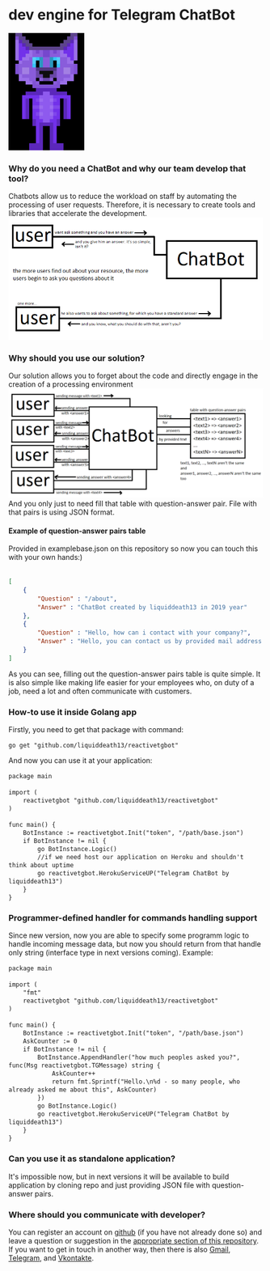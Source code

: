 # dev engine for Telegram ChatBot
<img src="https://github.com/liquiddeath13/reactivetgbot/raw/master/media/blueberrycat.gif" width="150">

### Why do you need a ChatBot and why our team develop that tool?
Chatbots allow us to reduce the workload on staff by automating the processing of user requests. Therefore, it is necessary to create tools and libraries that accelerate the development.
![Useful case for providing ChatBot](https://github.com/liquiddeath13/reactivetgbot/raw/master/media/chatbot.png)
### Why should you use our solution?
Our solution allows you to forget about the code and directly engage in the creation of a processing environment
![Realization tips](https://github.com/liquiddeath13/reactivetgbot/raw/master/media/chatbot2.png)
And you only just to need fill that table with question-answer pair.
File with that pairs is using JSON format.
#### Example of question-answer pairs table
Provided in examplebase.json on this repository so now you can touch this with your own hands:)
```json

[
    {
        "Question" : "/about",
        "Answer" : "ChatBot created by liquiddeath13 in 2019 year"
    },
    {
        "Question" : "Hello, how can i contact with your company?",
        "Answer" : "Hello, you can contact us by provided mail address. Email: coolnickname@hostname.domain"
    }
]
```
As you can see, filling out the question-answer pairs table is quite simple. It is also simple like making life easier for your employees who, on duty of a job, need a lot and often communicate with customers.
### How-to use it inside Golang app
Firstly, you need to get that package with command:
```
go get "github.com/liquiddeath13/reactivetgbot"
```
And now you can use it at your application:
```golang
package main

import (
	reactivetgbot "github.com/liquiddeath13/reactivetgbot"
)

func main() {
    BotInstance := reactivetgbot.Init("token", "/path/base.json")
    if BotInstance != nil {
        go BotInstance.Logic()
        //if we need host our application on Heroku and shouldn't think about uptime
        go reactivetgbot.HerokuServiceUP("Telegram ChatBot by liquiddeath13")
    }
}
```
### Programmer-defined handler for commands handling support
Since new version, now you are able to specify some programm logic to handle incoming message data, but now you should return from that handle only string (interface type in next versions coming).
Example:
```golang
package main

import (
	"fmt"
	reactivetgbot "github.com/liquiddeath13/reactivetgbot"
)

func main() {
	BotInstance := reactivetgbot.Init("token", "/path/base.json")
	AskCounter := 0
	if BotInstance != nil {
		BotInstance.AppendHandler("how much peoples asked you?", func(Msg reactivetgbot.TGMessage) string {
			AskCounter++
			return fmt.Sprintf("Hello.\n%d - so many people, who already asked me about this", AskCounter)
		})
		go BotInstance.Logic()
		go reactivetgbot.HerokuServiceUP("Telegram ChatBot by liquiddeath13")
	}
}
```
### Can you use it as standalone application?
It's impossible now, but in next versions it will be available to build application by cloning repo and just providing JSON file with question-answer pairs.
### Where should you communicate with developer?
You can register an account on [github](https://github.com/join) (if you have not already done so) and leave a question or suggestion in the [appropriate section of this repository](https://github.com/liquiddeath13/reactivetgbot/issues). If you want to get in touch in another way, then there is also [Gmail](mailto:ntlv.xca@gmail.com), [Telegram](http://t.me/s3thix), and [Vkontakte](https://vk.com/id554777800).
